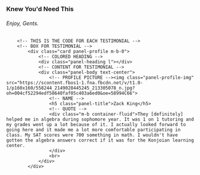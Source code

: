 ### Knew You'd Need This
###### Enjoy, Gents.
        <!-- THIS IS THE CODE FOR EACH TESTIMONIAL -->
        <!-- BOX FOR TESTIMONIAL -->
            <div class="card panel-profile m-b-0">
                <!-- COLORED HEADING -->
                <div class="panel-heading l"></div>
                <!-- CONTENT FOR TESTIMONIAL -->
                <div class="panel-body text-center">
                    <!-- PROFILE PICTURE --><img class="panel-profile-img" src="https://scontent.fbos1-1.fna.fbcdn.net/v/t1.0-1/p160x160/558244_2149028445245_213305078_n.jpg?oh=004cf52294edf58640faf05c403a6ed0&oe=58994C66">
                    <!-- NAME -->
                    <h5 class="panel-title">Zack King</h5>
                    <!-- QUOTE -->
                    <div class="m-b container-fluid">They [definitely] helped me in algebra during sophomore year. It was 1 on 1 tutoring and my grades went up a lot because of it. I actually looked forward to going here and it made me a lot more comfortable participating in class. My SAT scores were 700 something in math. I wouldn't have gotten the algebra answers correct if it was for the Konjoian learning center.
                    </div>
                    <br> 
                </div>
            </div>
